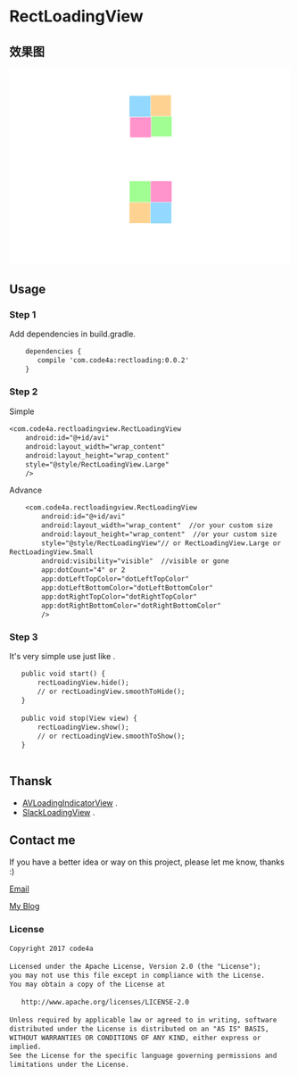 RectLoadingView
===================

## 效果图
![rlv](pic/rect_loading_view.gif)

## Usage

### Step 1

Add dependencies in build.gradle.

```
    dependencies {
       compile 'com.code4a:rectloading:0.0.2'
    }
```

### Step 2

Simple 

```
<com.code4a.rectloadingview.RectLoadingView
    android:id="@+id/avi"
    android:layout_width="wrap_content"
    android:layout_height="wrap_content"
    style="@style/RectLoadingView.Large"
    />
```

Advance

```
    <com.code4a.rectloadingview.RectLoadingView
        android:id="@+id/avi"
        android:layout_width="wrap_content"  //or your custom size
        android:layout_height="wrap_content"  //or your custom size
        style="@style/RectLoadingView"// or RectLoadingView.Large or RectLoadingView.Small
        android:visibility="visible"  //visible or gone
        app:dotCount="4" or 2
        app:dotLeftTopColor="dotLeftTopColor"
        app:dotLeftBottomColor="dotLeftBottomColor"
        app:dotRightTopColor="dotRightTopColor"
        app:dotRightBottomColor="dotRightBottomColor"
        />
```

### Step 3

It's very simple use just like .
```
   public void start() {
       rectLoadingView.hide();
       // or rectLoadingView.smoothToHide();
   }

   public void stop(View view) {
       rectLoadingView.show();
       // or rectLoadingView.smoothToShow();
   }
   
```

## Thansk

- [AVLoadingIndicatorView](https://github.com/81813780/AVLoadingIndicatorView) .
- [SlackLoadingView](https://github.com/JeasonWong/SlackLoadingView) .


## Contact me

 If you have a better idea or way on this project, please let me know, thanks :)

[Email](mailto:jiangyantaodev@163.com)

[My Blog](http://www.code4a.com)

### License
```
Copyright 2017 code4a

Licensed under the Apache License, Version 2.0 (the "License");
you may not use this file except in compliance with the License.
You may obtain a copy of the License at

   http://www.apache.org/licenses/LICENSE-2.0

Unless required by applicable law or agreed to in writing, software
distributed under the License is distributed on an "AS IS" BASIS,
WITHOUT WARRANTIES OR CONDITIONS OF ANY KIND, either express or implied.
See the License for the specific language governing permissions and
limitations under the License.
```

